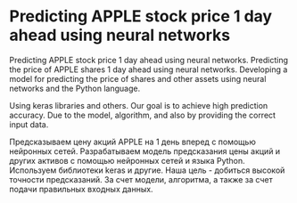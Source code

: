 # Predicting APPLE stock price 1 day ahead using neural networks
Predicting APPLE stock price 1 day ahead using neural networks.
Predicting the price of APPLE shares 1 day ahead using neural networks.
Developing a model for predicting the price of shares and other assets using neural networks and the Python language.

Using keras libraries and others. Our goal is to achieve high prediction accuracy. Due to the model, algorithm, and also by providing the correct input data.

Предсказываем цену акций APPLE на 1 день вперед с помощью нейронных сетей.
Разрабатываем модель предсказания цены акций и других активов с помощью нейронных сетей и языка Python. 
Используем библиотеки keras и другие. Наша цель  - добиться высокой точности предсказаний. За счет модели, алгоритма, а также за счет подачи правильных входных данных.
